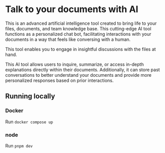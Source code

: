 # Talk to your documents with AI

This is an advanced artificial intelligence tool created to bring life to your files, documents, and team knowledge base. This cutting-edge AI tool functions as a personalized chat bot, facilitating interactions with your documents in a way that feels like conversing with a human.

This tool enables you to engage in insightful discussions with the files at hand.

This AI tool allows users to inquire, summarize, or access in-depth explanations directly within their documents. Additionally, it can store past conversations to better understand your documents and provide more personalized responses based on prior interactions.

## Running locally

### Docker

Run `docker compose up`

### node

Run `pnpm dev`
